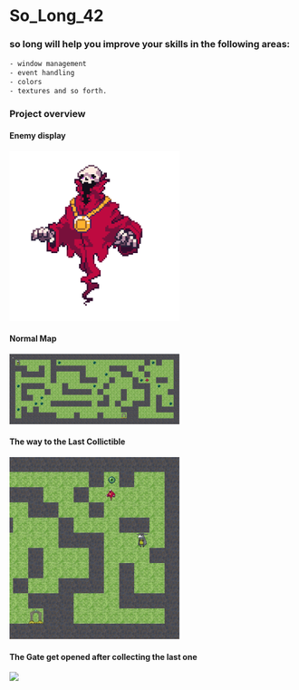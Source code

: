 # So_Long_42
### so long will help you improve your skills in the following areas:
    - window management
    - event handling
    - colors
    - textures and so forth.
### Project overview

#### Enemy display
<img src="images/enemy.gif" width="300px" height="300px" />

#### Normal Map
<img src="images/so-long.png" width="300px" />

#### The way to the Last Collictible
<img src="images/so-long1.png" width="300px" />

#### The Gate get opened after collecting the last one
<img src="images/so-long2.png.png" width="300px" />